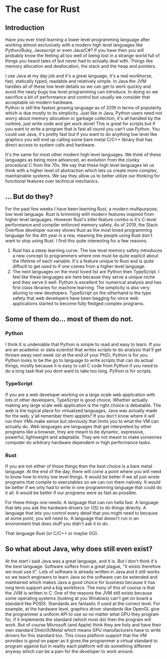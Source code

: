 # The case for Rust

## Introduction
Have you ever tried learning a lower level programming language after working almost exclusively with a modern high level languages like Python/Ruby, Javascript or even Java/C#?
If you have then you will probably know the feeling all too well of being lost in a strange world full of things you heard tales of but never had to actually deal with.  Things like memory allocation and deallocation, the stack and the heap and pointers.

I use Java at my day job and it's a great language, it's a real workhorse, fast, statically typed, readable and relatively simple. In Java the JVM handles all of these low level details so we can get to work quickly and avoid the nasty bugs low level programming can introduce.  In doing so we sacrifice a bit of performance and control but usually we consider that acceptable on modern hardware.  
Python is still the fastest growing language as of 2019 in terms of popularity which is due mostly to its simplicity.  Just like in Java, Python users need not worry about memory allocation or garbage collection, it's all handled by the runtime, just write code and get work done!
This is great for scripts but if you want to write a program that is fast all round you can't use Python.
You could use Java, it's pretty fast but if you want to do anything low level like graphics you will end up calling some bare metal C/C++ library that has direct access to system calls and hardware.

It's the same for most other modern high level languages. 
We think of these languages as being more advanced, an evolution from the clunky procedural C from the 70s.  We say that these high level languages let us think with a higher level of abstraction which lets us create more complex, maintainable systems. We say they allow us to better utilize our thinking for functional features over technical mechanics.

## ... But do they?

For the past few weeks I have been learning Rust, a modern multipurpose, low level language. Rust is brimming with modern features inspired from higher level languages. However Rust's killer feature combo is it's C-level performance and compiler enforced memory safety.
As of 2019, the Stack Overflow developer survey shows Rust as the most loved programming language for the 4th year in a row, meaning the people using Rust don't want to stop using Rust.
I find this quite interesting for a few reasons.
1. Rust has a steep learning curve.  The low level memory safety introduces a new concept to programmers where one must be quite explicit about the lifetime of each variable. It's a feature unique to Rust and is quite diffuclt to get used to if one comes from a higher level language.
2. The next languages on the most loved list are Python then TypeScript. I feel like these languages are here because they serve a unique niche and they serve it well. 
Python is excellent for numerical analysis and has first class libraries for machine learning.  The simplicity is also very alluring to new developers.
TypeScript on the otherhand is the type safety that web developers have been begging for since web applications started to become fully fledged complex programs.

## Some of them do... most of them do not.

### Python
I think it is undeniable that Python is simple to read and easy to learn.
If you are an academic or data scientist that writes scripts to do analysis that'll get thrown away next week (or at the end of your PhD), Python is for you. Python looks to be the go to language to write scripts that can do actual things, mostly because it is easy to call C code from Python if you need to do a long task that you dont want to take too long. Python is for scripts.

### TypeScript
If you are a web developer working on a large scale web application with lots of other developers, TypeScript is good choice.  Whether actually making any large scale web application is the right choice is debatable.
The web is the logical place for virtualized languages, Java was actually made for the web, y'all remember them applets?  If you don't know where it will run then VMs make sense but obviously that limits you to what the VM can actually do. Web languages are languages that get interpreted by other programs like a browser, they are meant to be dynamic, expressive, powerful, lightweight and adaptable. They are not meant to make someones computer do arbitrary hardware dependent or high performance tasks.

### Rust
If you are not either of those things then the best choice is a bare metal language.
At the end of the day, there will come a point where you will need to know how to tricky low level things.
It would be better if we all just wrote programs that compile to executables so we can run them natively.
It would be better if we only had to write in one programming language that could do it all.
It would be better if our programs were as fast as possible.

For these things one needs:
A language that can run hella fast.
A language that lets you ask the hardware drivers (or OS) to do things directly.
A language that lets you control every detail that you might need to because at some point, you will need to.
A language that doesn't run in an environment that does stuff you didn't ask it to do.

That language Rust (or C/C++ or maybe GO).

## So what about Java, why does still even exist?
At the start I said Java was a great language, and it is.  But I don't think it's the best language.
Software suffers from a great plague, "it exists therefore we must use it".
Lots of software is already written in Java and it still works so we teach engineers to learn Java so the software can be extended and maintained which makes Java a good choice for business because it has long term support and a big workforce.  The irony of this of course is that the JVM is written in C.
One of the reasons the JVM still exists because some operating systems (looking at you Windows) can't get on board a standard like POSIX.
Standards are fantastic if used at the correct level. For example, at the hardware level, graphics driver standards like OpenGL give the programmer a uniform API to use so no matter what GPU they program for, if it implements the standard (which most do) then the program will work.  But of course Microsoft (and Apple) think they are holy and have their own standard DirectX/Metal which means GPU manufacturers have to write drivers for this standard too.
This cross platform support that the VM provides is good on paper as it gives the programmer a virtual standard to program against but in reality each platform will do something different anyway which can be a pain for the developer to work around.